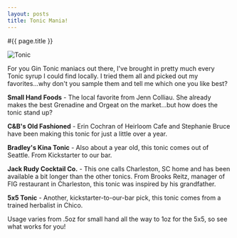 ```yaml
---
layout: posts
title: Tonic Mania!
---
```



#{{ page.title }}

![Tonic](http://ajjimenez.github.io/Octo-Bar/images/Tonic.JPG "Tonic Mania")  

For you Gin Tonic maniacs out there, I've brought in pretty much every Tonic syrup I could find locally.  I tried them all and picked out my favorites...why don't you sample them and tell me which one you like best?

**Small Hand Foods** - The local favorite from Jenn Colliau.  She already makes the best Grenadine and Orgeat on the market...but how does the tonic stand up?

**C&B's Old Fashioned** - Erin Cochran of Heirloom Cafe and Stephanie Bruce have been making this tonic for just a little over a year.

**Bradley's Kina Tonic** - Also about a year old, this tonic comes out of Seattle.  From Kickstarter to our bar.

**Jack Rudy Cocktail Co.** - This one calls Charleston, SC home and has been available a bit longer than the other tonics.  From Brooks Reitz, manager of FIG restaurant in Charleston, this tonic was inspired by his grandfather.

**5x5 Tonic** - Another, kickstarter-to-our-bar pick, this tonic comes from a trained herbalist in Chico.

Usage varies from .5oz for small hand all the way to 1oz for the 5x5, so see what works for you!







		